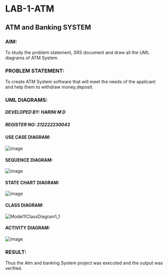 # LAB-1-ATM
## ATM and Banking SYSTEM
### AIM: 
To study the problem statement, SRS document and draw all the UML diagrams of ATM
System.
### PROBLEM STATEMENT:
To create ATM System software that will meet the needs of the applicant and help them
to withdraw money,deposit.
### UML DIAGRAMS:

##### DEVELOPED BY: HARINI M D
##### REGISTER NO: 212222230043

#### USE CASE DIAGRAM:
![image](https://github.com/harinidq/LAB-1-ATM/assets/113497680/65210a56-9e11-4db1-a041-0ca404952875)

#### SEQUENCE DIAGRAM:
![image](https://github.com/harinidq/LAB-1-ATM/assets/113497680/0647b933-e8e0-4dcf-9694-76bba4bdce96)

#### STATE CHART DIAGRAM:
![image](https://github.com/harinidq/LAB-1-ATM/assets/113497680/7f57edfb-ffcc-4ce8-9f75-075066cb97fd)

#### CLASS DIAGRAM:
![Model1!ClassDiagram1_1](https://github.com/Yogeshvar005/LAB-1-ATM/assets/113497367/b96fead5-0491-48ca-8d34-bd071e59719c)

#### ACTIVITY DIAGRAM:
![image](https://github.com/harinidq/LAB-1-ATM/assets/113497680/8cb38ef0-5c17-4ac1-ba03-3e2d5e868e20)

### RESULT: 
Thus the Atm and banking System project was executed and the output was verified.

